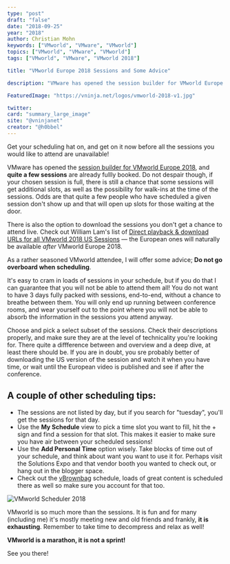 ```yaml
---
type: "post"
draft: "false"
date: "2018-09-25"
year: "2018"
author: Christian Mohn
keywords: ["VMworld", "VMware", "VMworld"]
topics: ["VMworld", "VMware", "VMworld"]
tags: ["VMworld", "VMware", "VMworld 2018"]

title: "VMworld Europe 2018 Sessions and Some Advice"

description: "VMware has opened the session builder for VMworld Europe 2018, and quite a few sessions are already fullly booked. Don't despair though if you session is full, there is still a chance that some sessions will get additional slots, as well as the possibility for walk-ins at the time of the sessions. Odds are that quite a few people who have scheduled a given session doesn't show up and that'll open up slots for those waiting at the door."

FeaturedImage: "https://vninja.net/logos/vmworld-2018-v1.jpg"

twitter:
card: "summary_large_image"
site: "@vninjanet"
creator: "@h0bbel" 
---
```


<p class="lead text-center">Get your scheduling hat on, and get on it now before all the sessions you would like to attend are unavailable!</p>

VMware has opened the [session builder for VMworld Europe 2018](https://my.vmworld.com/widget/vmware/vmworld18eu/eucatalog), and **quite a few sessions** are already fullly booked. Do not despair though, if your chosen session is full, there is still a chance that some sessions will get additional slots, as well as the possibility for walk-ins at the time of the sessions. Odds are that quite a few people who have scheduled a given session don't show up and that will open up slots for those waiting at the door.

There is also the option to download the sessions you don't get a chance to attend live. Check out William Lam's list of [Direct playback & download URLs for all VMworld 2018 US Sessions](https://www.virtuallyghetto.com/2018/08/direct-playback-urls-for-all-vmworld-2018-us-sessions.html) — the European ones will naturally be available *after* VMworld Europe 2018.

As a rather seasoned VMworld attendee, I will offer some advice; **Do not go overboard when scheduling**. 

It's easy to cram in loads of sessions in your schedule, but if you do that I can guarantee that you will not be able to attend them all! You do not want to have 3 days fully packed with sessions, end-to-end, without a chance to breathe between them. You will only end up running between conference rooms, and wear yourself out to the point where you will not be able to absorb the information in the sessions you attend anyway. 

Choose and pick a select subset of the sessions. Check their descriptions properly, and make sure they are at the level of technicality you're looking for. There quite a diffference between and overview and a deep dive, at least there should be. 
If you are in doubt, you sre probably better of downloading the US version of the session and watch it when you have time, or wait until the European video is published and see if after the conference.

## A couple of other scheduling tips:

* The sessions are not listed by day, but if you search for "tuesday", you'll get the sessions for that day.
* Use the **My Schedule** view to pick a time slot you want to fill, hit the + sign and find a session for that slot. This makes it easier to make sure you have air between your scheduled sessions!
* Use the **Add Personal Time** option wisely. Take blocks of time out of your schedule, and think about want you want to use it for. Perhaps visit the Solutions Expo and that vendor booth you wanted to check out, or hang out in the blogger space. 
* Check out the [vBrownbag](https://vbrownbag.com/) schedule, loads of great content is scheduled there as well so make sure you account for that too.

![VMworld Scheduler 2018](/img/vmworld-scheduler.png#center)

VMworld is so much more than the sessions. It is fun and for many (including me) it's mostly meeting new and old friends and frankly, **it is exhausting**. Remember to take time to decompress and relax as well! 

**VMworld is a marathon, it is not a sprint!**

See you there!